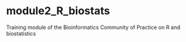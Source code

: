 # module2_R_biostats
Training module of the Bioinformatics Community of Practice on R and biostatistics
